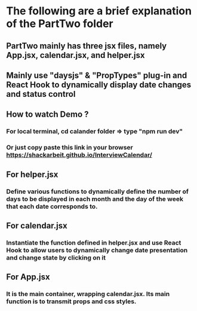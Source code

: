 # The following are a brief explanation of the PartTwo folder
## PartTwo mainly has three jsx files, namely App.jsx, calendar.jsx, and helper.jsx
## Mainly use "daysjs" & "PropTypes" plug-in and React Hook to dynamically display date changes and status control

## How to watch Demo ?
### For local terminal, cd calander folder => type "npm run dev"
### Or just copy paste this link in your browser **https://shackarbeit.github.io/InterviewCalendar/** 

## For helper.jsx
### Define various functions to dynamically define the number of days to be displayed in each month and the day of the week that each date corresponds to.

## For calendar.jsx
### Instantiate the function defined in helper.jsx and use React Hook to allow users to dynamically change date presentation and change state by clicking on it

## For App.jsx
### It is the main container, wrapping calendar.jsx. Its main function is to transmit props and css styles.


